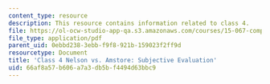 ```yaml
---
content_type: resource
description: This resource contains information related to class 4.
file: https://ol-ocw-studio-app-qa.s3.amazonaws.com/courses/15-067-competitive-decision-making-and-negotiation-spring-2011/66af8a57b606a7a3db5bf4494d63bbc9_MIT15_067S11_Cl4_Nl_Am_SE.pdf
file_type: application/pdf
parent_uid: 0ebbd238-3ebb-f9f8-921b-159023f2ff9d
resourcetype: Document
title: 'Class 4 Nelson vs. Amstore: Subjective Evaluation'
uid: 66af8a57-b606-a7a3-db5b-f4494d63bbc9
---
```

